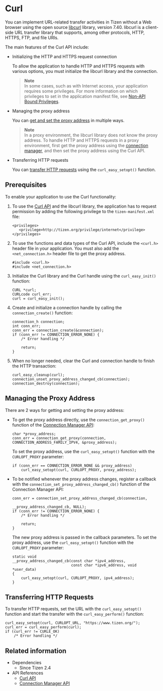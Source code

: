 # Curl


You can implement URL-related transfer activities in Tizen without a Web browser using the open source [libcurl](http://curl.haxx.se/libcurl/) library, version 7.40. libcurl is a client-side URL transfer library that supports, among other protocols, HTTP, HTTPS, FTP, and file URIs.

The main features of the Curl API include:

- Initializing the HTTP and HTTPS request connection

  To allow the application to handle HTTP and HTTPS requests with various options, you must initialize the libcurl library and the connection.

  > **Note**  
  > In some cases, such as with Internet access, your application requires some privileges. For more information on which privileges to set in the application manifest file, see [Non-API Bound Privileges](../../tutorials/details/sec-privileges.md#nonAPI).

- Managing the proxy address

  You can [get and set the proxy address](#manage) in multiple ways.

  > **Note**  
  > In a proxy environment, the libcurl library does not know the proxy address. To handle HTTP and HTTPS requests in a proxy environment, first get the proxy address using the [connection manager](connection.md), and then set the proxy address using the Curl API.

- Transferring HTTP requests

  You can [transfer HTTP requests](#request) using the `curl_easy_setopt()` function.

## Prerequisites

To enable your application to use the Curl functionality:

1. To use the [Curl API](../../api/common/latest/group__OPENSRC__CURL__FRAMEWORK.html) and the libcurl library, the application has to request permission by adding the following privilege to the `tizen-manifest.xml` file:

   ```
   <privileges>
      <privilege>http://tizen.org/privilege/internet</privilege>
   </privileges>
   ```

2. To use the functions and data types of the Curl API, include the `<curl.h>` header file in your application. You must also add the `<net_connection.h>` header file to get the proxy address.

   ```
   #include <curl.h>
   #include <net_connection.h>
   ```

3. Initialize the Curl library and the Curl handle using the `curl_easy_init()` function:

   ```
   CURL *curl;
   CURLcode curl_err;
   curl = curl_easy_init();
   ```

4. Create and initialize a connection handle by calling the `connection_create()` function:

   ```
   connection_h connection;
   int conn_err;
   conn_err = connection_create(&connection);
   if (conn_err != CONNECTION_ERROR_NONE) {
       /* Error handling */

       return;
   }
   ```

5. When no longer needed, clear the Curl and connection handle to finish the HTTP transaction:

   ```
   curl_easy_cleanup(curl);
   connection_unset_proxy_address_changed_cb(connection);
   connection_destroy(connection);
   ```

<a name="manage"></a>
## Managing the Proxy Address

There are 2 ways for getting and setting the proxy address:

- To get the proxy address directly, use the `connection_get_proxy()` function of the [Connection Manager API](../../api/common/latest/group__CAPI__NETWORK__CONNECTION__MANAGER__MODULE.html):
    ```
    char *proxy_address;
    conn_err = connection_get_proxy(connection, CONNECTION_ADDRESS_FAMILY_IPV4, &proxy_address);
    ```
  To set the proxy address, use the `curl_easy_setopt()` function with the `CURLOPT_PROXY` parameter:
    ```
    if (conn_err == CONNECTION_ERROR_NONE && proxy_address)
        curl_easy_setopt(curl, CURLOPT_PROXY, proxy_address);
    ```
- To be notified whenever the proxy address changes, register a callback with the `connection_set_proxy_address_changed_cb()` function of the Connection Manager API:
    ```
    conn_err = connection_set_proxy_address_changed_cb(connection,
                                                       __proxy_address_changed_cb, NULL);
    if (conn_err != CONNECTION_ERROR_NONE) {
        /* Error handling */

        return;
    }
    ```
  The new proxy address is passed in the callback parameters. To set the proxy address, use the `curl_easy_setopt()` function with the `CURLOPT_PROXY` parameter:
    ```
    static void
    __proxy_address_changed_cb(const char *ipv4_address,
                               const char *ipv6_address, void *user_data)
    {
        curl_easy_setopt(curl, CURLOPT_PROXY, ipv4_address);
    }
    ```

<a name="request"></a>
## Transferring HTTP Requests

To transfer HTTP requests, set the URL with the `curl_easy_setopt()` function and start the transfer with the `curl_easy_perform()` function:

```
curl_easy_setopt(curl, CURLOPT_URL, "https://www.tizen.org/");
curl_err = curl_easy_perform(curl);
if (curl_err != CURLE_OK)
    /* Error handling */
```

## Related information
- Dependencies
  - Since Tizen 2.4
- API References
  - [Curl API](../../api/common/latest/group__OPENSRC__CURL__FRAMEWORK.html)
  - [Connection Manager API](../../api/common/latest/group__CAPI__NETWORK__CONNECTION__MANAGER__MODULE.html)
  
